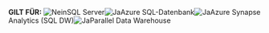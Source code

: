 <Token>**GILT FÜR:** ![Nein](media/no.png)SQL Server![Ja](media/yes.png)Azure SQL-Datenbank![Ja](media/yes.png)Azure Synapse Analytics (SQL DW)![Ja](media/yes.png)Parallel Data Warehouse </Token>
